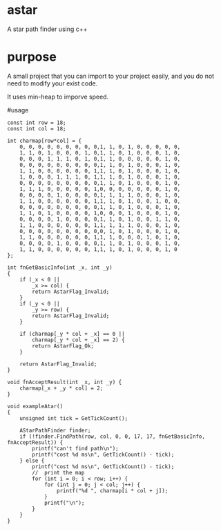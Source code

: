 # astar

A star path finder using c++

# purpose

A small project that you can import to your project easily, and you do not need to modify your exist code.

It uses min-heap to imporve speed.

#usage

	const int row = 18;
	const int col = 18;
	
	int charmap[row*col] = {
		0, 0, 0, 0, 0, 0, 0, 0, 0,1, 1, 0, 1, 0, 0, 0, 0, 0,
		1, 1, 0, 1, 0, 0, 0, 1, 0,1, 1, 0, 1, 0, 0, 0, 1, 0,
		0, 0, 0, 1, 1, 1, 0, 1, 0,1, 1, 0, 0, 0, 0, 0, 1, 0,
		0, 0, 0, 0, 0, 0, 0, 0, 0,1, 1, 0, 1, 0, 0, 0, 1, 0,
		1, 1, 0, 0, 0, 0, 0, 0, 1,1, 1, 0, 1, 0, 0, 0, 1, 0,
		1, 0, 0, 0, 1, 1, 1, 0, 1,1, 1, 0, 1, 0, 0, 0, 1, 0,
		0, 0, 0, 0, 0, 0, 0, 0, 0,1, 1, 0, 1, 0, 0, 0, 1, 0,
		1, 1, 1, 0, 0, 0, 0, 0, 1,0, 0, 0, 0, 0, 0, 0, 1, 0,
		0, 0, 0, 0, 1, 0, 0, 0, 0,1, 1, 1, 1, 0, 0, 0, 1, 0,
		1, 1, 0, 0, 0, 0, 0, 0, 1,1, 1, 0, 1, 0, 0, 1, 0, 0,
		0, 0, 0, 0, 0, 0, 0, 0, 0,1, 1, 0, 1, 0, 0, 0, 1, 0,
		1, 1, 0, 1, 0, 0, 0, 0, 1,0, 0, 0, 1, 0, 0, 0, 1, 0,
		0, 0, 0, 0, 1, 0, 0, 0, 0,1, 1, 0, 1, 0, 0, 1, 1, 0,
		1, 1, 0, 0, 0, 0, 0, 0, 1,1, 1, 1, 1, 0, 0, 0, 1, 0,
		0, 0, 0, 0, 0, 0, 0, 0, 0,0, 1, 0, 1, 0, 0, 0, 1, 0,
		1, 1, 0, 0, 0, 0, 0, 0, 1,1, 1, 0, 0, 0, 1, 0, 1, 0,
		0, 0, 0, 0, 1, 0, 0, 0, 0,1, 1, 0, 1, 0, 0, 0, 1, 0,
		1, 1, 0, 0, 0, 0, 0, 0, 1,1, 1, 0, 1, 0, 0, 0, 1, 0
	};
	
	int fnGetBasicInfo(int _x, int _y)
	{
		if (_x < 0 ||
			_x >= col) {
			return AstarFlag_Invalid;
		}
		if (_y < 0 ||
			_y >= row) {
			return AstarFlag_Invalid;
		}
	
		if (charmap[_y * col + _x] == 0 ||
			charmap[_y * col + _x] == 2) {
			return AstarFlag_Ok;
		}
	
		return AstarFlag_Invalid;
	}
	
	void fnAcceptResult(int _x, int _y) {
		charmap[_x + _y * col] = 2;
	}
	
	void exampleAtar()
	{
		unsigned int tick = GetTickCount();
	
		AStarPathFinder finder;
		if (!finder.FindPath(row, col, 0, 0, 17, 17, fnGetBasicInfo, fnAcceptResult)) {
			printf("can't find path\n");
			printf("cost %d ms\n", GetTickCount() - tick);
		} else {
			printf("cost %d ms\n", GetTickCount() - tick);
			//	print the map
			for (int i = 0; i < row; i++) {
				for (int j = 0; j < col; j++) {
					printf("%d ", charmap[i * col + j]);
				}
				printf("\n");
			}
		}
	}